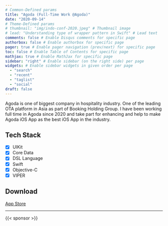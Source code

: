 ```yaml
---
# Common-Defined params
title: "Agoda (Full-Time Work @Agoda)"
date: "2020-09-14"
# Theme-Defined params
# thumbnail: "img/indo-conf-2020.jpeg" # Thumbnail image
# lead: "Understanding type of wrapper pattern in Swift" # Lead text
comments: false # Enable Disqus comments for specific page
authorbox: false # Enable authorbox for specific page
pager: true # Enable pager navigation (prev/next) for specific page
toc: false # Enable Table of Contents for specific page
mathjax: true # Enable MathJax for specific page
sidebar: "right" # Enable sidebar (on the right side) per page
widgets: # Enable sidebar widgets in given order per page
  - "search"
  - "recent"
  - "taglist"
  - "social"
draft: false
---
```


Agoda is one of biggest company in hospitality industry. One of the leading OTA platform in Asia as part of Booking Holding Group. I have been working full time in Agoda since 2020 and take part for enhancing and help to make Agoda iOS App as the best iOS App in the industry.

## Tech Stack

- [x] UIKit
- [x] Core Data
- [x] DSL Language
- [x] Swift
- [x] Objective-C
- [x] VIPER

## Download

[App Store](https://apps.apple.com/th/app/agoda-best-travel-deals/id440676901)

---

{{< sponsor >}}
